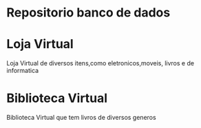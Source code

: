 <h1>Repositorio banco de dados</h1>

<h1>Loja Virtual</h1>
<p>Loja Virtual de diversos itens,como eletronicos,moveis, livros e de informatica</p>

<h1>Biblioteca Virtual</h1>
<p>Biblioteca Virtual que tem livros de diversos generos</p>
